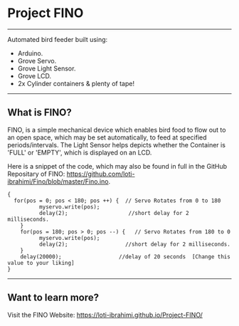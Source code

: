 # Project FINO
---

Automated bird feeder built using:
* Arduino.
* Grove Servo.
* Grove Light Sensor.
* Grove LCD.
* 2x Cylinder containers & plenty of tape! 

---

## What is FINO?
FINO, is a simple mechanical device which enables bird food to flow out to an open space, which may be set automatically, to feed at 
specified periods/intervals. The Light Sensor helps depicts whether the Container is 'FULL' or 'EMPTY', which is displayed on an LCD.

Here is a snippet of the code, which may also be found in full in the GitHub Repositary of FINO: https://github.com/loti-ibrahimi/Fino/blob/master/Fino.ino.

~~~
{
  for(pos = 0; pos < 180; pos ++) {  // Servo Rotates from 0 to 180
          myservo.write(pos);
          delay(2);                   //short delay for 2 milliseconds.          
    }
    for(pos = 180; pos > 0; pos --) {   // Servo Rotates from 180 to 0
          myservo.write(pos);
          delay(2);                  //short delay for 2 milliseconds.
    }
    delay(20000);                  //delay of 20 seconds  [Change this value to your liking]
}

~~~

---

## Want to learn more?
Visit the FINO Website: https://loti-ibrahimi.github.io/Project-FINO/ 




